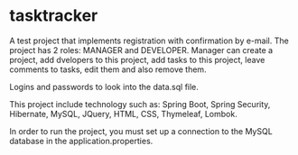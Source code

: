 # tasktracker
A test project that implements registration with confirmation by e-mail. The project has 2 roles: MANAGER and DEVELOPER.
Manager can create a project, add dvelopers to this project, add tasks to this project, leave comments to tasks, 
edit them and also remove them.

Logins and passwords to look into the data.sql file. 

This project include technology such as: Spring Boot, Spring Security, Hibernate, MySQL, JQuery, HTML, CSS, Thymeleaf, Lombok.

In order to run the project, you must set up a connection to the MySQL database in the application.properties. 
